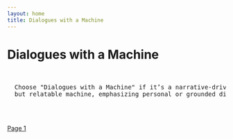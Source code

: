 ```yaml
---
layout: home
title: Dialogues with a Machine
---
```

# Dialogues with a Machine
<pre>

  
  Choose "Dialogues with a Machine" if it’s a narrative-driven work about a specific 
  but relatable machine, emphasizing personal or grounded dialogues.

                                                                  - Machine
  
</pre>
[Page 1](./pages/page_1)

